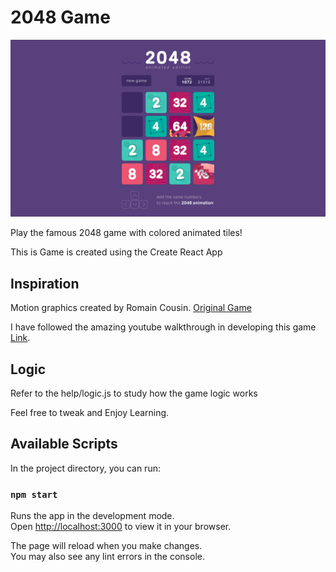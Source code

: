 # 2048 Game 

![alt text](https://raw.githubusercontent.com/SambariManikanta09/2048_Game/main/src/assets/img/og.png)


Play the famous 2048 game with colored animated tiles!

This is Game is created using the Create React App

## Inspiration

Motion graphics created by Romain Cousin.
[Original Game](https://www.romaincousin.fr/2048/)


I have followed the amazing youtube walkthrough in developing this game 
[Link](https://youtu.be/ca0BEH2bBLs).

## Logic

Refer to the help/logic.js to study how the game logic works

Feel free to tweak and Enjoy Learning.

## Available Scripts

In the project directory, you can run:

### `npm start`

Runs the app in the development mode.\
Open [http://localhost:3000](http://localhost:3000) to view it in your browser.

The page will reload when you make changes.\
You may also see any lint errors in the console.

